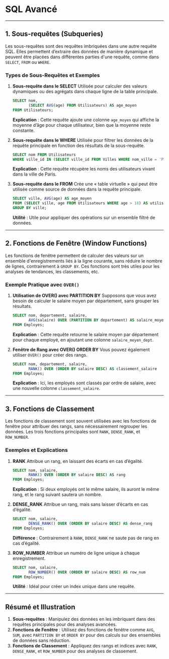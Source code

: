 # SQL Avancé

---

## 1. **Sous-requêtes (Subqueries)**

Les sous-requêtes sont des requêtes imbriquées dans une autre requête SQL. Elles permettent d’extraire des données de manière dynamique et peuvent être placées dans différentes parties d'une requête, comme dans `SELECT`, `FROM` ou `WHERE`.

### Types de Sous-Requêtes et Exemples

1. **Sous-requête dans le SELECT**
   Utilisée pour calculer des valeurs dynamiques ou des agrégats dans chaque ligne de la table principale.

   ```sql
   SELECT nom,
          (SELECT AVG(age) FROM Utilisateurs) AS age_moyen
   FROM Utilisateurs;
   ```

   **Explication** : Cette requête ajoute une colonne `age_moyen` qui affiche la moyenne d’âge pour chaque utilisateur, bien que la moyenne reste constante.

2. **Sous-requête dans le WHERE**
   Utilisée pour filtrer les données de la requête principale en fonction des résultats de la sous-requête.

   ```sql
   SELECT nom FROM Utilisateurs
   WHERE ville_id IN (SELECT ville_id FROM Villes WHERE nom_ville = 'Paris');
   ```

   **Explication** : Cette requête récupère les noms des utilisateurs vivant dans la ville de Paris.

3. **Sous-requête dans le FROM**
   Crée une « table virtuelle » qui peut être utilisée comme source de données dans la requête principale.

   ```sql
   SELECT ville, AVG(age) AS age_moyen
   FROM (SELECT ville, age FROM Utilisateurs WHERE age > 18) AS utilisateurs_adultes
   GROUP BY ville;
   ```

   **Utilité** : Utile pour appliquer des opérations sur un ensemble filtré de données.

---

## 2. **Fonctions de Fenêtre (Window Functions)**

Les fonctions de fenêtre permettent de calculer des valeurs sur un ensemble d'enregistrements liés à la ligne courante, sans réduire le nombre de lignes, contrairement à `GROUP BY`. Ces fonctions sont très utiles pour les analyses de tendances, les classements, etc.

### Exemple Pratique avec `OVER()`

1. **Utilisation de OVER() avec PARTITION BY**
   Supposons que vous avez besoin de calculer le salaire moyen par département, sans grouper les résultats.

   ```sql
   SELECT nom, departement, salaire,
          AVG(salaire) OVER (PARTITION BY departement) AS salaire_moyen_dept
   FROM Employes;
   ```

   **Explication** : Cette requête retourne le salaire moyen par département pour chaque employé, en ajoutant une colonne `salaire_moyen_dept`.

2. **Fenêtre de Rang avec OVER() ORDER BY**
   Vous pouvez également utiliser `OVER()` pour créer des rangs.

   ```sql
   SELECT nom, departement, salaire,
          RANK() OVER (ORDER BY salaire DESC) AS classement_salaire
   FROM Employes;
   ```

   **Explication** : Ici, les employés sont classés par ordre de salaire, avec une nouvelle colonne `classement_salaire`.

---

## 3. **Fonctions de Classement**

Les fonctions de classement sont souvent utilisées avec les fonctions de fenêtre pour attribuer des rangs, sans nécessairement regrouper les données. Les trois fonctions principales sont `RANK`, `DENSE_RANK`, et `ROW_NUMBER`.

### Exemples et Explications

1. **RANK**
   Attribue un rang, en laissant des écarts en cas d’égalité.

   ```sql
   SELECT nom, salaire,
          RANK() OVER (ORDER BY salaire DESC) AS rang
   FROM Employes;
   ```

   **Explication** : Si deux employés ont le même salaire, ils auront le même rang, et le rang suivant sautera un nombre.

2. **DENSE_RANK**
   Attribue un rang, mais sans laisser d’écarts en cas d’égalité.

   ```sql
   SELECT nom, salaire,
          DENSE_RANK() OVER (ORDER BY salaire DESC) AS dense_rang
   FROM Employes;
   ```

   **Différence** : Contrairement à `RANK`, `DENSE_RANK` ne saute pas de rang en cas d’égalité.

3. **ROW_NUMBER**
   Attribue un numéro de ligne unique à chaque enregistrement.

   ```sql
   SELECT nom, salaire,
          ROW_NUMBER() OVER (ORDER BY salaire DESC) AS row_num
   FROM Employes;
   ```

   **Utilité** : Idéal pour créer un index unique dans une requête.

---

## Résumé et Illustration

1. **Sous-requêtes** : Manipulez des données en les imbriquant dans des requêtes principales pour des analyses avancées.
2. **Fonctions de Fenêtre** : Utilisez des fonctions de fenêtre comme `AVG`, `SUM`, avec `PARTITION BY` et `ORDER BY` pour des calculs sur des ensembles de données sans réduction.
3. **Fonctions de Classement** : Appliquez des rangs et indices avec `RANK`, `DENSE_RANK`, et `ROW_NUMBER` pour des analyses de classement.
